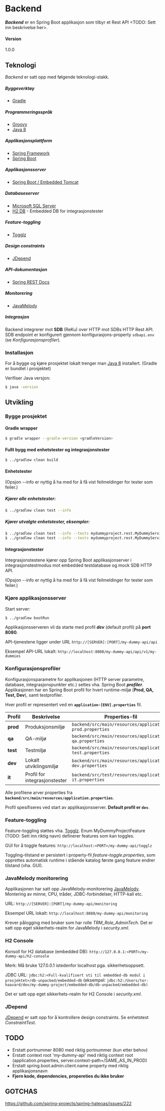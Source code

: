 # Backend

***Backend*** er en Spring Boot applikasjon som tilbyr et Rest API <TODO: Sett inn beskrivelse her>.


#### Version
1.0.0

## Teknologi
*Backend* er satt opp med følgende teknologi-stakk.

##### Byggeverktøy
* [Gradle](http://gradle.org)

##### Programmeringsspråk
* [Groovy](http://www.groovy-lang.org/)
* [Java 8](http://java.com)

##### Applikasjonsplattform
* [Spring Framework](https://spring.io/)  
* [Spring Boot](http://projects.spring.io/spring-boot/)
  
##### Applikasjonsserver
* [Spring Boot / Embedded Tomcat](http://projects.spring.io/spring-boot/)
  
##### Databaseserver
* [Microsoft SQL Server](https://msdn.microsoft.com/library/mt590198)
* [H2 DB](http://www.h2database.com) - Embedded DB for integrasjonstester
 
##### Feature-toggling
* [Togglz](https://www.togglz.org/)

##### Design constraints
* [JDepend](http://clarkware.com/software/JDepend.html)

##### API-dokumentasjon
* [Spring REST Docs](https://projects.spring.io/spring-restdocs/)

##### Monitorering
* [JavaMelody](https://github.com/javamelody/javamelody/wiki)


  
##### Integrasjon
Backend integrerer mot **SDB** (ReKu) over HTTP mot SDBs HTTP Rest API. 
SDB endpoint er konfigurert gjennom konfigurasjons-property `sdbapi.env` (se *Konfigurasjonsprofiler*). 


### Installasjon
For å bygge og kjøre prosjektet lokalt trenger man [Java 8](http://java.com) installert.
(Gradle er bundlet i prosjektet)

Verifiser Java versjon:
```sh
$ java -version
```

## Utvikling

### Bygge prosjektet

#### Gradle wrapper
```sh
$ gradle wrapper --gradle-version <gradleVersion>
```

#### Fullt bygg med enhetstester og integrasjonstester 
```sh
$ ../gradlew clean build
```

#### Enhetstester
(Opsjon --info er nyttig å ha med for å få vist feilmeldinger for tester som feiler.)

##### Kjører alle enhetstester: 
```sh
$ ../gradlew clean test --info
```

##### Kjører utvalgte enhetstester, eksempler: 
```sh
$ ../gradlew clean test --info --tests mydummyproject.rest.MyDummyServiceTest 
$ ../gradlew clean test --info --tests mydummyproject.rest.MyDummyServiceTest.'Should get dummies' 
```


#### Integrasjonstester
Integrasjonstestene kjører opp Spring Boot applikasjonserver i integrasjonstestmodus mot embedded testdatabase og mock SDB HTTP API.

(Opsjon --info er nyttig å ha med for å få vist feilmeldinger for tester som feiler.)


### Kjøre applikasjonsserver
Start server:
```sh
$ ../gradlew bootRun  
```

Applikasjonsserveren vil da starte med profil **_dev_** (default profil) på **port 8080**.
 
API-tjenestene ligger under URL
`http://[SERVER]:[PORT]/my-dummy-api/api`  


Eksempel API-URL lokalt:
`http://localhost:8080/my-dummy-api/api/v1/my-dummies`


### Konfigurasjonsprofiler
Konfigurasjonsparametre for applikasjonen (HTTP server parametre, database, integrasjonspunkter etc.) settes vha. Spring Boot __*profiler*__. Applikasjonen har en Spring Boot profil for hvert runtime-miljø (**Prod, QA, Test, Dev**), samt testprofiler.

Hver profil er representert ved en **`application-[ENV].properties`** fil.


| Profil        | Beskrivelse        			| Properties-fil										 |
| ------------- |-------------------------------| -------------------------------------------------------|
| **prod**      	| Produksjonsmiljø 				| `backend/src/main/resources/application-prod.properties` |
| **qa** 	     	| QA-miljø 						| `backend/src/main/resources/application-qa.properties` |
| **test**      	| Testmiljø 					| `backend/src/main/resources/application-test.properties` |
| **dev** 	     	| Lokalt utviklingsmiljø 		| `backend/src/main/resources/application-dev.properties` |
| **it**            | Profil for integrasjonstester | `backend/src/test/resources/application-it.properties` 	 |

Alle profilene arver properties fra **`backend/src/main/resources/application.properties`**.

Profil spesifiseres ved start av applikasjonsserver. **Default profil er `dev`**.


### Feature-toggling
Feature-toggling støttes vha. [Togglz](https://www.togglz.org/).
Enum MyDummyProjectFeature (TODO: Sett inn riktig navn) definerer features som kan toggles.

GUI for å toggle features:
`http://localhost:<PORT>/my-dummy-api/togglz`

Toggling-tilstand er persistert i property-fil _feature-toggle.properties_, som opprettes automatisk runtime i stående katalog første gang feature endrer tilstand (vha. GUI).


### JavaMelody monitorering
Applikasjonen har satt opp JavaMelody-monitorering [JavaMelody](https://github.com/javamelody/javamelody/wiki). Montering av minne, CPU, tråder, JDBC-forbindelser, HTTP-kall etc.

URL:
`http://[SERVER]:[PORT]/my-dummy-api/monitoring`  


Eksempel URL lokalt:
`http://localhost:8080/my-dummy-api/monitoring`

Krever pålogging med bruker som har rolle _TRM_Role_AdminTech_.
Det er satt opp eget sikkerhets-realm for JavaMelody i _security.xml_.


### H2 Console
Konsoll for H2 database (embedded DB):
`http://127.0.0.1:<PORT>/my-dummy-api/h2-console`

Merk: Må bruke 127.0.0.1 istedenfor localhost pga. sikkerhetsoppsett.

JDBC URL: `jdbc:h2:<Full-kvalifisert sti til embedded-db modul i prosjektet>/db-unpacked/embedded-db`
(eksempel: `jdbc:h2:/Users/tor-haavard/dev/my-dummy-project/embedded-db/db-unpacked/embedded-db)` 

Det er satt opp eget sikkerhets-realm for H2 Console i _security.xml_.


### JDepend
[JDepend](http://clarkware.com/software/JDepend.html) er satt opp for å kontrollere design constraints.
Se enhetstest _ConstraintTest_.


## TODO
* Erstatt portnummer 8080 med riktig portnummer (kun etter behov)
* Erstatt context root 'my-dummy-api' med riktig context root (application.properties, server.context-path=/SAME_AS_IN_PROD)
* Erstatt spring.boot.admin.client.name property med riktig applikasjonsnavn
* **Fjern kode, dependencies, propereties du ikke bruker**



## GOTCHAS

https://github.com/spring-projects/spring-hateoas/issues/222
